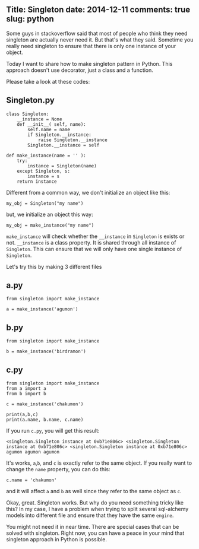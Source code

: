 Title: Singleton
date: 2014-12-11
comments: true
slug: python
---

<!-- PELICAN_BEGIN_SUMMARY -->
Some guys in stackoverflow said that most of people who think they need singleton are actually never need it.
But that's what they said. Sometime you really need singleton to ensure that there is only one instance of your object.
<!-- PELICAN_END_SUMMARY -->

Today I want to share how to make singleton pattern in Python. This approach doesn't use decorator, just a class and a function.

Please take a look at these codes:

Singleton.py
------------

```
class Singleton:
    __instance = None
    def __init__( self, name):
        self.name = name
        if Singleton.__instance:
            raise Singleton.__instance
        Singleton.__instance = self

def make_instance(name = '' ):
    try:
        instance = Singleton(name)
    except Singleton, s:
        instance = s
    return instance
```

Different from a common way, we don't initialize an object like this:

```
my_obj = Singleton("my name")
```

but, we initialize an object this way:

```
my_obj = make_instance("my name")
```

`make_instance` will check whether the `__instance` in `Singleton` is exists or not.
`__instance` is a class property. It is shared through all instance of `Singleton`.
This can ensure that we will only have one single instance of `Singleton`.

Let's try this by making 3 different files

a.py
----
```
from singleton import make_instance

a = make_instance('agumon')
```

b.py
----
```
from singleton import make_instance

b = make_instance('birdramon')
```

c.py
----
```
from singleton import make_instance
from a import a
from b import b

c = make_instance('chakumon')

print(a,b,c)
print(a.name, b.name, c.name)
```

If you run `c.py`, you will get this result:

```
<singleton.Singleton instance at 0xb71e806c> <singleton.Singleton instance at 0xb71e806c> <singleton.Singleton instance at 0xb71e806c>
agumon agumon agumon
```

It's works, `a`,`b`, and `c` is exactly refer to the same object.
If you really want to change the `name` property, you can do this:

```
c.name = 'chakumon'
```

and it will affect `a` and `b` as well since they refer to the same object as `c`.

Okay, great. Singleton works. But why do you need something tricky like this?
In my case, I have a problem when trying to split several sql-alchemy models into different file and ensure that they have
the same `engine`.

You might not need it in near time. There are special cases that can be solved with singleton.
Right now, you can have a peace in your mind that singleton approach in Python is possible.

